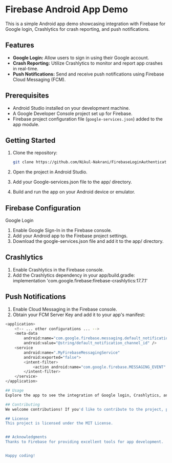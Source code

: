 # Firebase Android App Demo

This is a simple Android app demo showcasing integration with Firebase for Google login, Crashlytics for crash reporting, and push notifications.

## Features

- **Google Login:** Allow users to sign in using their Google account.
- **Crash Reporting:** Utilize Crashlytics to monitor and report app crashes in real-time.
- **Push Notifications:** Send and receive push notifications using Firebase Cloud Messaging (FCM).

## Prerequisites

- Android Studio installed on your development machine.
- A Google Developer Console project set up for Firebase.
- Firebase project configuration file (`google-services.json`) added to the app module.

## Getting Started

1. Clone the repository:

   ```bash
   git clone https://github.com/Nikul-Nakrani/FirebaseLoginAuthentication.git


1. Open the project in Android Studio.
2. Add your Google-services.json file to the app/ directory.
3. Build and run the app on your Android device or emulator.

## Firebase Configuration
Google Login
1. Enable Google Sign-In in the Firebase console.
2. Add your Android app to the Firebase project settings.
3. Download the google-services.json file and add it to the app/ directory.

## Crashlytics
1. Enable Crashlytics in the Firebase console.
2. Add the Crashlytics dependency in your app/build.gradle:
implementation 'com.google.firebase:firebase-crashlytics:17.7.1'


## Push Notifications
1. Enable Cloud Messaging in the Firebase console.
2. Obtain your FCM Server Key and add it to your app's manifest:


```bash
<application>
    <!-- ... other configurations ... -->
    <meta-data
        android:name="com.google.firebase.messaging.default_notification_channel_id"
        android:value="@string/default_notification_channel_id" />
    <service
        android:name=".MyFirebaseMessagingService"
        android:exported="false">
        <intent-filter>
            <action android:name="com.google.firebase.MESSAGING_EVENT" />
        </intent-filter>
    </service>
</application>

## Usage
Explore the app to see the integration of Google login, Crashlytics, and push notifications in action.

## Contributing
We welcome contributions! If you'd like to contribute to the project, please follow the contributing guidelines.

## License
This project is licensed under the MIT License.


## Acknowledgments
Thanks to Firebase for providing excellent tools for app development.


Happy coding!


